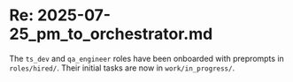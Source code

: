 # Re: 2025-07-25_pm_to_orchestrator.md

The `ts_dev` and `qa_engineer` roles have been onboarded with preprompts in `roles/hired/`. Their initial tasks are now in `work/in_progress/`.
